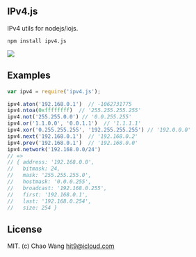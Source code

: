 IPv4.js
-------

IPv4 utils for nodejs/iojs.

```
npm install ipv4.js
```

![](https://travis-ci.org/hit9/ipv4.js.svg)

Examples
--------

```js
var ipv4 = require('ipv4.js');
```

```js
ipv4.aton('192.168.0.1')  // -1062731775
ipv4.ntoa(0xffffffff)  // '255.255.255.255'
ipv4.not('255.255.0.0') // '0.0.255.255'
ipv4.or('1.1.0.0', '0.0.1.1')  // '1.1.1.1'
ipv4.xor('0.255.255.255', '192.255.255.255') // '192.0.0.0'
ipv4.next('192.168.0.1')  // '192.168.0.2'
ipv4.prev('192.168.0.1')  // '192.168.0.0'
ipv4.network('192.168.0.0/24')
// => 
// { address: '192.168.0.0',
//   bitmask: 24,
//   mask: '255.255.255.0',
//   hostmask: '0.0.0.255',
//   broadcast: '192.168.0.255',
//   first: '192.168.0.1',
//   last: '192.168.0.254',
//   size: 254 }
```

License
--------

MIT. (c) Chao Wang <hit9@icloud.com>
